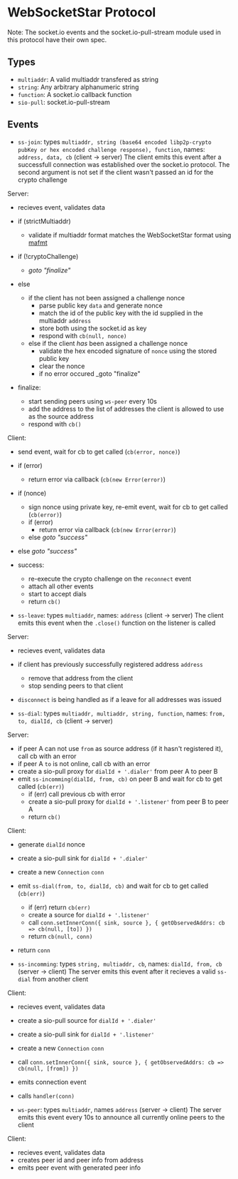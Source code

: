 # WebSocketStar Protocol

Note: The socket.io events and the socket.io-pull-stream module used in this protocol have their own spec.

## Types

- `multiaddr`: A valid multiaddr transfered as string
- `string`: Any arbitrary alphanumeric string
- `function`: A socket.io callback function
- `sio-pull`: socket.io-pull-stream

## Events

 - `ss-join`: types `multiaddr, string (base64 encoded libp2p-crypto pubKey or hex encoded challenge response), function`, names: `address, data, cb` (client -> server)
The client emits this event after a successfull connection was established over the socket.io protocol.
The second argument is not set if the client wasn't passed an id for the crypto challenge

Server:

 - recieves event, validates data
 - if (strictMultiaddr)
   - validate if multiaddr format matches the WebSocketStar format using [mafmt](https://npm.im/mafmrt)
 - if (!cryptoChallenge)
   - _goto "finalize"_
 - else
   - if the client has not been assigned a challenge nonce
     - parse public key `data` and generate nonce
     - match the id of the public key with the id supplied in the multiaddr `address`
     - store both using the socket.id as key
     - respond with `cb(null, nonce)`
   - else if the client _has_ been assigned a challenge nonce
     - validate the hex encoded signature of `nonce` using the stored public key
     - clear the nonce
     - if no error occured _goto "finalize"

 - finalize:
   - start sending peers using `ws-peer` every 10s
   - add the address to the list of addresses the client is allowed to use as the source address
   - respond with `cb()`

Client:
 - send event, wait for cb to get called (`cb(error, nonce)`)
 - if (error)
   - return error via callback (`cb(new Error(error)`)
 - if (nonce)
   - sign nonce using private key, re-emit event, wait for cb to get called (`cb(error)`)
   - if (error)
     - return error via callback (`cb(new Error(error)`)
   - else _goto "success"_
 - else _goto "success"_

 - success:
   - re-execute the crypto challenge on the `reconnect` event
   - attach all other events
   - start to accept dials
   - return `cb()`

 - `ss-leave`: types `multiaddr`, names: `address` (client -> server)
The client emits this event when the `.close()` function on the listener is called

Server:
 - recieves event, validates data
 - if client has previously successfully registered address `address`
   - remove that address from the client
   - stop sending peers to that client

 - `disconnect` is being handled as if a leave for all addresses was issued

 - `ss-dial`: types `multiaddr, multiaddr, string, function`, names: `from, to, dialId, cb` (client -> server)

Server:
 - if peer A can not use `from` as source address (if it hasn't registered it), call cb with an error
 - if peer A `to` is not online, call cb with an error
 - create a sio-pull proxy for `dialId + '.dialer'` from peer A to peer B
 - emit `ss-incomming(dialId, from, cb)` on peer B and wait for cb to get called (`cb(err)`)
   - if (err) call previous cb with error
   - create a sio-pull proxy for `dialId + '.listener'` from peer B to peer A
   - return `cb()`

Client:
 - generate `dialId` nonce
 - create a sio-pull sink for `dialId + '.dialer'`
 - create a new `Connection` `conn`
 - emit `ss-dial(from, to, dialId, cb)` and wait for cb to get called (`cb(err)`)
   - if (err) return `cb(err)`
   - create a source for `dialId + '.listener'`
   - call `conn.setInnerConn({ sink, source }, { getObservedAddrs: cb => cb(null, [to]) })`
   - return `cb(null, conn)`
 - return `conn`

 - `ss-incomming`: types `string, multiaddr, cb`, names: `dialId, from, cb` (server -> client)
The server emits this event after it recieves a valid `ss-dial` from another client

Client:
 - recieves event, validates data
 - create a sio-pull source for `dialId + '.dialer'`
 - create a sio-pull sink for `dialId + '.listener'`
 - create a new `Connection` `conn`
 - call `conn.setInnerConn({ sink, source }, { getObservedAddrs: cb => cb(null, [from]) })`
 - emits connection event
 - calls `handler(conn)`

 - `ws-peer`: types `multiaddr`, names `address` (server -> client)
The server emits this event every 10s to announce all currently online peers to the client

Client:
 - recieves event, validates data
 - creates peer id and peer info from address
 - emits peer event with generated peer info


